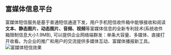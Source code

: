 ## 富媒体信息平台<br>
富媒体短信服务是基于普通短信通道下发，用户手机短信收件箱中能够接收和阅读**文本、静态图片、动态图片、音频、视频**等富媒体信息的全新专利技术(系统收件箱限制信息大小1.9MB), 可以提供企业网络端群发：单条大容量、多媒体、直接打开收看。为企业的推广和用户的交流提供多媒体互动、富媒体播报新工具。<br>
![富媒体短信效果](../../../../image/Cloud-Communication/Rich-Media-SMS/rms-001.png)<br><br>
